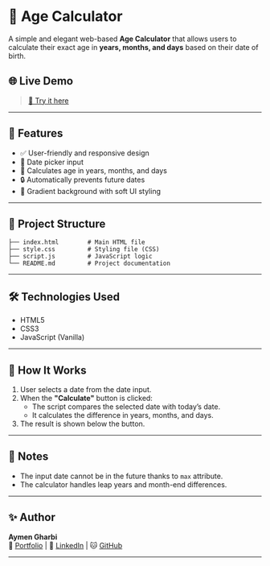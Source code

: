 # 🧮 Age Calculator

A simple and elegant web-based **Age Calculator** that allows users to calculate their exact age in **years, months, and days** based on their date of birth.

## 🌐 Live Demo

> [🔗 Try it here](https://aym3ngharbi.github.io/Age-Calculator/)  
---

## 🚀 Features

- ✅ User-friendly and responsive design
- 📅 Date picker input
- 📆 Calculates age in years, months, and days
- 🔒 Automatically prevents future dates
- 🎨 Gradient background with soft UI styling

---

## 📁 Project Structure

```plaintext
├── index.html        # Main HTML file
├── style.css         # Styling file (CSS)
├── script.js         # JavaScript logic
└── README.md         # Project documentation
```

---

## 🛠️ Technologies Used

- HTML5
- CSS3
- JavaScript (Vanilla)

---

## 🧠 How It Works

1. User selects a date from the date input.
2. When the **"Calculate"** button is clicked:
   - The script compares the selected date with today’s date.
   - It calculates the difference in years, months, and days.
3. The result is shown below the button.

---

## 📌 Notes

- The input date cannot be in the future thanks to `max` attribute.
- The calculator handles leap years and month-end differences.

---

## ✨ Author

**Aymen Gharbi**  
🔗 [Portfolio](https://aym3ngharbi.github.io/Portfolio/) | 💼 [LinkedIn](https://www.linkedin.com/in/gharbi-aymen/) | 🐱 [GitHub](https://github.com/Aym3nGharbi)

---
